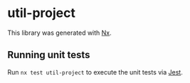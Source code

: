 # util-project

This library was generated with [Nx](https://nx.dev).

## Running unit tests

Run `nx test util-project` to execute the unit tests via [Jest](https://jestjs.io).
